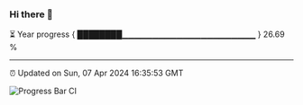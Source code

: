 ### Hi there 👋

⏳ Year progress { ████████▁▁▁▁▁▁▁▁▁▁▁▁▁▁▁▁▁▁▁▁▁▁ } 26.69 %

---

⏰ Updated on Sun, 07 Apr 2024 16:35:53 GMT

![Progress Bar CI](https://github.com/IshwaranRudhara/GIT-ACTION/workflows/Progress%20Bar%20CI/badge.svg)

